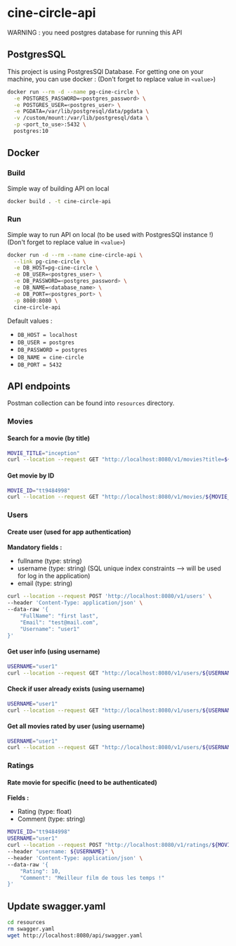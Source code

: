 # cine-circle-api
WARNING : you need postgres database for running this API

## PostgresSQL
This project is using PostgresSQl Database. For getting one on your machine, you can use docker :
(Don't forget to replace value in `<value>`)
```bash
docker run --rm -d --name pg-cine-circle \
  -e POSTGRES_PASSWORD=<postgres_password> \
  -e POSTGRES_USER=<postgres_user> \
  -e PGDATA=/var/lib/postgresql/data/pgdata \
  -v /custom/mount:/var/lib/postgresql/data \
  -p <port_to_use>:5432 \
  postgres:10
```

## Docker
### Build
Simple way of building API on local
```bash
docker build . -t cine-circle-api
```

### Run
Simple way to run API on local (to be used with PostgresSQl instance !)
(Don't forget to replace value in `<value>`)
```bash
docker run -d --rm --name cine-circle-api \
  --link pg-cine-circle \
  -e DB_HOST=pg-cine-circle \
  -e DB_USER=<postgres_user> \
  -e DB_PASSWORD=<postgres_password> \
  -e DB_NAME=<database_name> \
  -e DB_PORT=<postgres_port> \
  -p 8080:8080 \
  cine-circle-api
```
Default values :
- `DB_HOST = localhost`
- `DB_USER = postgres`
- `DB_PASSWORD = postgres`
- `DB_NAME = cine-circle`
- `DB_PORT = 5432`

## API endpoints
Postman collection can be found into `resources` directory.
### Movies
#### Search for a movie (by title)
```bash
MOVIE_TITLE="inception"
curl --location --request GET "http://localhost:8080/v1/movies?title=${MOVIE_TITLE}"
```
#### Get movie by ID
```bash
MOVIE_ID="tt9484998"
curl --location --request GET "http://localhost:8080/v1/movies/${MOVIE_ID}"
```

### Users
#### Create user (used for app authentication)
**Mandatory fields :**
- fullname (type: string)
- username (type: string) (SQL unique index constraints --> will be used for log in the application)
- email (type: string)
```bash
curl --location --request POST 'http://localhost:8080/v1/users' \
--header 'Content-Type: application/json' \
--data-raw '{
    "FullName": "first last",
    "Email": "test@mail.com",
    "Username": "user1"
}'
```

#### Get user info (using username)
```bash
USERNAME="user1"
curl --location --request GET "http://localhost:8080/v1/users/${USERNAME}"
```

#### Check if user already exists (using username)
```bash
USERNAME="user1"
curl --location --request GET "http://localhost:8080/v1/users/${USERNAME}/exists"
```

#### Get all movies rated by user (using username)
```bash
USERNAME="user1"
curl --location --request GET "http://localhost:8080/v1/users/${USERNAME}/movies"
```

### Ratings
#### Rate movie for specific (need to be authenticated)
**Fields :**
- Rating (type: float)
- Comment (type: string)
```bash
MOVIE_ID="tt9484998"
USERNAME="user1"
curl --location --request POST "http://localhost:8080/v1/ratings/${MOVIE_ID}" \
--header "username: ${USERNAME}" \
--header 'Content-Type: application/json' \
--data-raw '{
	"Rating": 10,
	"Comment": "Meilleur film de tous les temps !"
}'
```

## Update swagger.yaml
```bash
cd resources
rm swagger.yaml
wget http://localhost:8080/api/swagger.yaml
```